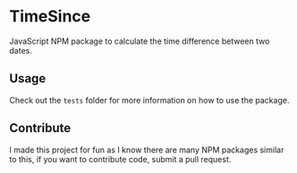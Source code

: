 # TimeSince
JavaScript NPM package to calculate the time difference between two dates.

## Usage
Check out the `tests` folder for more information on how to use the package.

## Contribute
I made this project for fun as I know there are many NPM packages similar to this, if you want to contribute code, submit a pull request.

